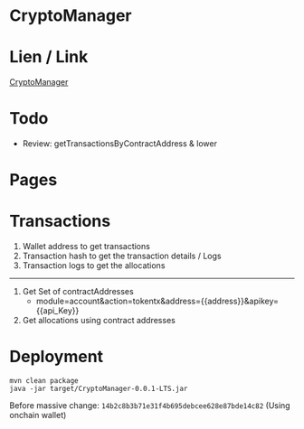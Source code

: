 # CryptoManager

# Lien / Link
[CryptoManager](https://cpm.quixotic.date/)

# Todo
- Review: getTransactionsByContractAddress & lower


# Pages 

# Transactions
1. Wallet address to get transactions
2. Transaction hash to get the transaction details / Logs
3. Transaction logs to get the allocations
---
1. Get Set of contractAddresses
   - module=account&action=tokentx&address={{address}}&apikey={{api_Key}}
2. Get allocations using contract addresses


# Deployment
```
mvn clean package
java -jar target/CryptoManager-0.0.1-LTS.jar
```

Before massive change: `14b2c8b3b71e31f4b695debcee628e87bde14c82`
(Using onchain wallet)


